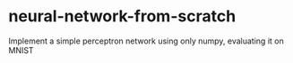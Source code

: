 # neural-network-from-scratch
Implement a simple perceptron network using only numpy, evaluating it on MNIST
